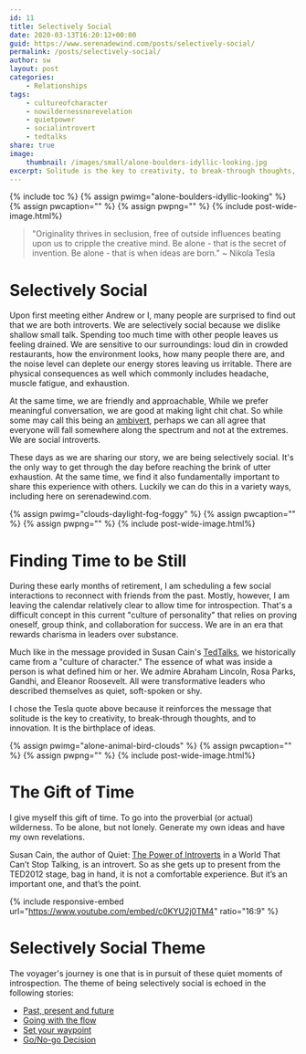 ```yaml
---
id: 11
title: Selectively Social
date: 2020-03-13T16:20:12+00:00
guid: https://www.serenadewind.com/posts/selectively-social/
permalink: /posts/selectively-social/
author: sw
layout: post
categories:
    - Relationships
tags:
    - cultureofcharacter
    - nowildernessnorevelation
    - quietpower
    - socialintrovert
    - tedtalks
share: true
image:
    thumbnail: /images/small/alone-boulders-idyllic-looking.jpg 
excerpt: Solitude is the key to creativity, to break-through thoughts, and to innovation. It is the birthplace of ideas. Here is the story of two selectively social introverts.
---
```

{% include toc %}
{% assign pwimg="alone-boulders-idyllic-looking" %}
{% assign pwcaption="" %}
{% assign pwpng="" %}
{% include post-wide-image.html%}

> "Originality thrives in seclusion, free of outside influences beating upon us to cripple the creative mind. Be alone - that is the secret of invention. Be alone - that is when ideas are born." ~ Nikola Tesla

# Selectively Social

Upon first meeting either Andrew or I, many people are surprised to find out that we are both introverts. We are selectively social because we dislike shallow small talk. Spending too much time with other people leaves us feeling drained. We are sensitive to our surroundings: loud din in crowded restaurants, how the environment looks, how many people there are, and the noise level can deplete our energy stores leaving us irritable. There are physical consequences as well which commonly includes headache, muscle fatigue, and exhaustion. 

At the same time, we are friendly and approachable, While we prefer meaningful conversation, we are good at making light chit chat. So while some may call this being an [ambivert](https://introvertdear.com/news/extroverted-introvert-signs/ "definition of ambivert"), perhaps we can all agree that everyone will fall somewhere along the spectrum and not at the extremes. We are social introverts.

These days as we are sharing our story, we are being selectively social. It's the only way to get through the day before reaching the brink of utter exhaustion. At the same time, we find it also fundamentally important to share this experience with others. Luckily we can do this in a variety ways, including here on serenadewind.com. 

{% assign pwimg="clouds-daylight-fog-foggy" %}
{% assign pwcaption="" %}
{% assign pwpng="" %}
{% include post-wide-image.html%}


# Finding Time to be Still

During these early months of retirement, I am scheduling a few social interactions to reconnect with friends from the past. Mostly, however, I am leaving the calendar relatively clear to allow time for introspection. That's a difficult concept in this current "culture of personality" that relies on proving oneself, group think, and collaboration for success. We are in an era that rewards charisma in leaders over substance.

Much like in the message provided in Susan Cain's [TedTalks](https://www.youtube.com/watch?v=c0KYU2j0TM4 "The Power of Introverts"), we historically came from a "culture of character." The essence of what was inside a person is what defined him or her. We admire Abraham Lincoln, Rosa Parks, Gandhi, and Eleanor Roosevelt. All were transformative leaders who described themselves as quiet, soft-spoken or shy. 

I chose the Tesla quote above because it reinforces the message that solitude is the key to creativity, to break-through thoughts, and to innovation. It is the birthplace of ideas. 

{% assign pwimg="alone-animal-bird-clouds" %}
{% assign pwcaption="" %}
{% assign pwpng="" %}
{% include post-wide-image.html%}


# The Gift of Time

I give myself this gift of time. To go into the proverbial (or actual) wilderness. To be alone, but not lonely. Generate my own ideas and have my own revelations. 

Susan Cain, the author of Quiet: [The Power of Introverts](https://www.youtube.com/watch?v=c0KYU2j0TM4 "The Power of Introverts") in a World That Can’t Stop Talking, is an introvert. So as she gets up to present from the TED2012 stage, bag in hand, it is not a comfortable experience. But it’s an important one, and that’s the point.

{% include responsive-embed url="https://www.youtube.com/embed/c0KYU2j0TM4" ratio="16:9" %}

# Selectively Social Theme

The voyager's journey is one that is in pursuit of these quiet moments of introspection. The theme of being selectively social is echoed in the following stories:

- [Past, present and future](https://www.serenadewind.com/posts/past-present-and-future/) 
- [Going with the flow](https://www.serenadewind.com/posts/going-with-the-flow)
- [Set your waypoint](https://www.serenadewind.com/posts/set-your-waypoint/) 
- [Go/No-go Decision](https://www.serenadewind.com/posts/go-no-go-decision/) 
